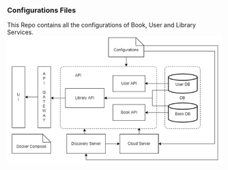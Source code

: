 ### Configurations Files

This Repo contains all the configurations of Book, User and Library Services.
![Arch](https://github.com/Shreejaa/cloud_server/blob/master/MicroArch.jpg)
